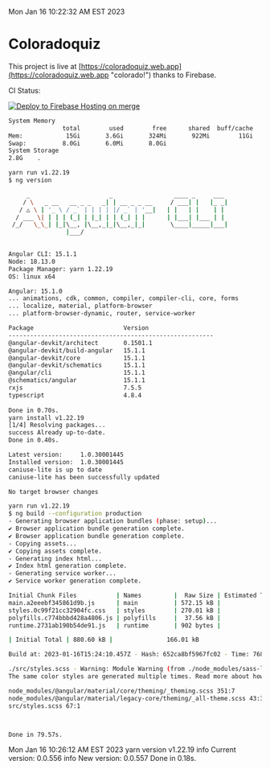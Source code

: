 Mon Jan 16 10:22:32 AM EST 2023

# Coloradoquiz


This project is live at [https://coloradoquiz.web.app](https://coloradoquiz.web.app "colorado!") thanks to Firebase.

CI Status: 

[![Deploy to Firebase Hosting on merge](https://github.com/teamkushal/coloradoquiz/actions/workflows/firebase-hosting-merge.yml/badge.svg)](https://github.com/teamkushal/coloradoquiz/actions/workflows/firebase-hosting-merge.yml)

```bash
System Memory
               total        used        free      shared  buff/cache   available
Mem:            15Gi       3.6Gi       324Mi       922Mi        11Gi        10Gi
Swap:          8.0Gi       6.0Mi       8.0Gi
System Storage
2.8G	.
```
```bash
yarn run v1.22.19
$ ng version

     _                      _                 ____ _     ___
    / \   _ __   __ _ _   _| | __ _ _ __     / ___| |   |_ _|
   / △ \ | '_ \ / _` | | | | |/ _` | '__|   | |   | |    | |
  / ___ \| | | | (_| | |_| | | (_| | |      | |___| |___ | |
 /_/   \_\_| |_|\__, |\__,_|_|\__,_|_|       \____|_____|___|
                |___/
    

Angular CLI: 15.1.1
Node: 18.13.0
Package Manager: yarn 1.22.19
OS: linux x64

Angular: 15.1.0
... animations, cdk, common, compiler, compiler-cli, core, forms
... localize, material, platform-browser
... platform-browser-dynamic, router, service-worker

Package                         Version
---------------------------------------------------------
@angular-devkit/architect       0.1501.1
@angular-devkit/build-angular   15.1.1
@angular-devkit/core            15.1.1
@angular-devkit/schematics      15.1.1
@angular/cli                    15.1.1
@schematics/angular             15.1.1
rxjs                            7.5.5
typescript                      4.8.4
    
Done in 0.70s.
yarn install v1.22.19
[1/4] Resolving packages...
success Already up-to-date.
Done in 0.40s.
```
```bash
Latest version:     1.0.30001445
Installed version:  1.0.30001445
caniuse-lite is up to date
caniuse-lite has been successfully updated

No target browser changes
```
```bash
yarn run v1.22.19
$ ng build --configuration production
- Generating browser application bundles (phase: setup)...
✔ Browser application bundle generation complete.
✔ Browser application bundle generation complete.
- Copying assets...
✔ Copying assets complete.
- Generating index html...
✔ Index html generation complete.
- Generating service worker...
✔ Service worker generation complete.

Initial Chunk Files           | Names         |  Raw Size | Estimated Transfer Size
main.a2eeebf345861d9b.js      | main          | 572.15 kB |               135.73 kB
styles.0c99f21cc32904fc.css   | styles        | 270.01 kB |                17.82 kB
polyfills.c774bbbd428a4806.js | polyfills     |  37.56 kB |                11.95 kB
runtime.2731ab190b54de91.js   | runtime       | 902 bytes |               517 bytes

| Initial Total | 880.60 kB |               166.01 kB

Build at: 2023-01-16T15:24:10.457Z - Hash: 652ca8bf5967fc02 - Time: 76866ms

./src/styles.scss - Warning: Module Warning (from ./node_modules/sass-loader/dist/cjs.js):
The same color styles are generated multiple times. Read more about how style duplication can be avoided in a dedicated guide. https://github.com/angular/components/blob/main/guides/duplicate-theming-styles.md

node_modules/@angular/material/core/theming/_theming.scss 351:7          private-check-duplicate-theme-styles()
node_modules/@angular/material/legacy-core/theming/_all-theme.scss 43:3  all-legacy-component-themes()
src/styles.scss 67:1                                                     root stylesheet



Done in 79.57s.
```
Mon Jan 16 10:26:12 AM EST 2023
yarn version v1.22.19
info Current version: 0.0.556
info New version: 0.0.557
Done in 0.18s.
